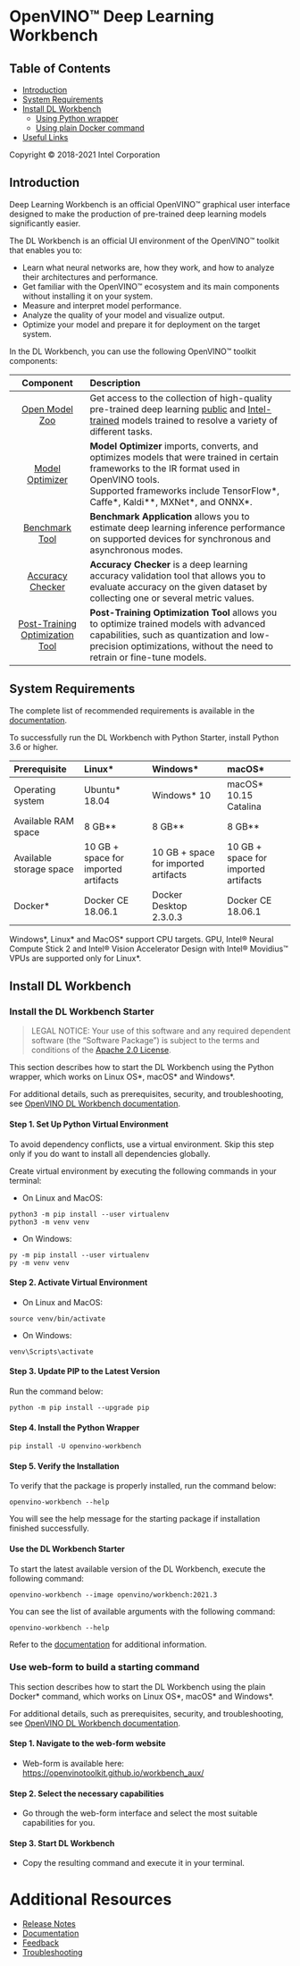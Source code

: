 # OpenVINO™ Deep Learning Workbench

## Table of Contents

- [Introduction](#introduction)
- [System Requirements](#requirements)
- [Install DL Workbench](#install)
    - [Using Python wrapper](#wrapper)
    - [Using plain Docker command](#docker)
- [Useful Links](#links)

Copyright © 2018-2021 Intel Corporation

## <a id="introduction">Introduction</a>

Deep Learning Workbench is an official OpenVINO™ graphical user interface designed to make the production of pre-trained deep learning models significantly easier. 

The DL Workbench is an official UI environment of the OpenVINO™ toolkit that enables you to:

- Learn what neural networks are, how they work, and how to analyze their architectures and performance.
- Get familiar with the OpenVINO™ ecosystem and its main components without installing it on your system.
- Measure and interpret model performance.
- Analyze the quality of your model and visualize output.
- Optimize your model and prepare it for deployment on the target system.

In the DL Workbench, you can use the following OpenVINO™ toolkit components:

Component  |                 Description 
|:------------------:|:------------------|
| [Open Model Zoo](https://docs.openvinotoolkit.org/latest/omz_tools_downloader.html)| Get access to the collection of high-quality pre-trained deep learning [public](https://docs.openvinotoolkit.org/latest/omz_models_group_public.html) and [Intel-trained](https://docs.openvinotoolkit.org/latest/omz_models_group_intel.html) models trained to resolve a variety of different tasks.  |
| [Model Optimizer](https://docs.openvinotoolkit.org/latest/openvino_docs_MO_DG_Deep_Learning_Model_Optimizer_DevGuide.html) |**Model Optimizer** imports, converts, and optimizes models that were trained in certain frameworks to the IR format used in OpenVINO tools. <br>Supported frameworks include TensorFlow\*, Caffe\*, Kaldi*\*, MXNet\*, and ONNX\*.  
| [Benchmark Tool](https://docs.openvinotoolkit.org/latest/openvino_inference_engine_tools_benchmark_tool_README.html)| **Benchmark Application** allows you to estimate deep learning inference performance on supported devices for synchronous and asynchronous modes.   
| [Accuracy Checker](https://docs.openvinotoolkit.org/latest/omz_tools_accuracy_checker.html) |**Accuracy Checker**  is a deep learning accuracy validation tool that allows you to evaluate accuracy on the given dataset by collecting one or several metric values. 
| [Post-Training Optimization Tool](https://docs.openvinotoolkit.org/latest/pot_README.html)|**Post-Training Optimization Tool** allows you to optimize trained models with advanced capabilities, such as quantization and low-precision optimizations, without the need to retrain or fine-tune models.                               |

## <a id="requirements">System Requirements</a>

The complete list of recommended requirements is available in the [documentation](https://docs.openvinotoolkit.org/latest/workbench_docs_Workbench_DG_Prerequisites.html).

To successfully run the DL Workbench with Python Starter, install Python 3.6 or higher.

Prerequisite | Linux* | Windows* | macOS*
:----- | :----- |:----- |:-----
Operating system|Ubuntu\* 18.04|Windows\* 10 | macOS\* 10.15 Catalina
Available RAM space| 8 GB\** | 8 GB\** | 8 GB\**
Available storage space| 10 GB + space for imported artifacts| 10 GB + space for imported artifacts| 10 GB + space for imported artifacts
Docker\*| Docker CE 18.06.1 | Docker Desktop 2.3.0.3|Docker CE 18.06.1

Windows*, Linux* and MacOS* support CPU targets. GPU, Intel® Neural Compute Stick 2 and Intel® Vision Accelerator Design with Intel® Movidius™ VPUs are supported only for Linux*.

## <a id="install">Install DL Workbench</a>

### <a id="wrapper">Install the DL Workbench Starter</a>

> LEGAL NOTICE: Your use of this software and any required dependent software (the “Software Package”) is subject to the terms and conditions of the [Apache 2.0 License](https://www.apache.org/licenses/LICENSE-2.0.html).

This section describes how to start the DL Workbench using the Python wrapper, which
works on Linux OS\*, macOS\* and Windows\*.
       
For additional details, such as prerequisites, security, and troubleshooting, see 
[OpenVINO DL Workbench documentation](https://docs.openvinotoolkit.org/latest/workbench_docs_Workbench_DG_Introduction.html).

#### Step 1. Set Up Python Virtual Environment

To avoid dependency conflicts, use a virtual environment. Skip this step only if you do want to install all dependencies globally.

Create virtual environment by executing the following commands in your terminal:

* On Linux and MacOS:
```
python3 -m pip install --user virtualenv
python3 -m venv venv
```
* On Windows:
```
py -m pip install --user virtualenv
py -m venv venv
```
#### Step 2. Activate Virtual Environment

* On Linux and MacOS:
```
source venv/bin/activate
```
* On Windows:
```
venv\Scripts\activate
```

#### Step 3. Update PIP to the Latest Version
Run the command below:

```
python -m pip install --upgrade pip
```
#### Step 4. Install the Python Wrapper
```
pip install -U openvino-workbench
```
#### Step 5. Verify the Installation

To verify that the package is properly installed, run the command below:
```
openvino-workbench --help
```
You will see the help message for the starting package if installation finished successfully.

#### Use the DL Workbench Starter

To start the latest available version of the DL Workbench, execute the following command:

```
openvino-workbench --image openvino/workbench:2021.3
```

You can see the list of available arguments with the following command:
```
openvino-workbench --help
```

Refer to the [documentation](https://docs.openvinotoolkit.org/latest/workbench_docs_Workbench_DG_Introduction.html) for additional information.

### <a id="docker"> Use web-form to build a starting command </a>

This section describes how to start the DL Workbench using the plain Docker\* command, which
works on Linux OS\*, macOS\* and Windows\*.
       
For additional details, such as prerequisites, security, and troubleshooting, see 
[OpenVINO DL Workbench documentation](https://docs.openvinotoolkit.org/latest/workbench_docs_Workbench_DG_Introduction.html).

#### Step 1. Navigate to the web-form website

* Web-form is available here: https://openvinotoolkit.github.io/workbench_aux/

#### Step 2. Select the necessary capabilities

* Go through the web-form interface and select the most suitable capabilities for you.

#### Step 3. Start DL Workbench

* Copy the resulting command and execute it in your terminal.

# <a id="links">Additional Resources</a>
* [Release Notes](https://software.intel.com/content/www/us/en/develop/articles/openvino-relnotes.html)
* [Documentation](https://docs.openvinotoolkit.org/latest/workbench_docs_Workbench_DG_Introduction.html)
* [Feedback](https://community.intel.com/t5/Intel-Distribution-of-OpenVINO/bd-p/distribution-openvino-toolkit)
* [Troubleshooting](https://community.intel.com/t5/Intel-Distribution-of-OpenVINO/bd-p/distribution-openvino-toolkit)
